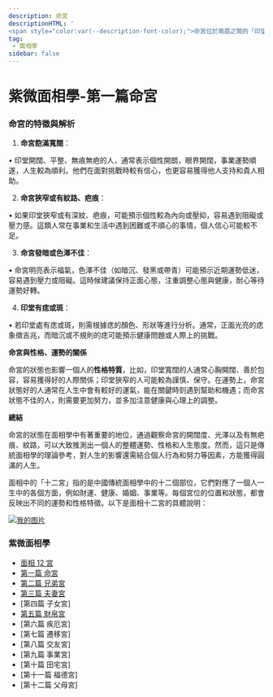 ```yaml
---
description: 命宮
descriptionHTML: '
<span style="color:var(--description-font-color);">命宮位於兩眉之間的「印堂」位置，是面相中的核心部位之一，被視為影響一個人整體運勢的關鍵宮位。命宮象徵一個人的個性、運勢、健康以及人生的發展方向，因此，它的外觀狀態通常被視為一個人運勢吉凶的重要指標。</span>'
tag:
 - 面相學
sidebar: false
---
```


# 紫微面相學-第一篇命宮

### 命宮的特徵與解析

1. **命宮飽滿寬闊**：

• 印堂開闊、平整、無痕無疤的人，通常表示個性開朗，眼界開闊，事業運勢順遂，人生較為順利。他們在面對挑戰時較有信心，也更容易獲得他人支持和貴人相助。

2. **命宮狹窄或有紋路、疤痕**：

• 如果印堂狹窄或有深紋、疤痕，可能預示個性較為內向或壓抑，容易遇到阻礙或壓力感。這類人常在事業和生活中遇到困難或不順心的事情，個人信心可能較不足。

3. **命宮發暗或色澤不佳**：

• 命宮明亮表示福氣，色澤不佳（如暗沉、發黑或帶青）可能預示近期運勢低迷，容易遇到壓力或阻礙。這時候建議保持正面心態，注重調整心態與健康，耐心等待運勢好轉。

4. **印堂有痣或斑**：

• 若印堂處有痣或斑，則需根據痣的顏色、形狀等進行分析。通常，正面光亮的痣象徵吉兆，而暗沉或不規則的痣可能預示健康問題或人際上的挑戰。

**命宮與性格、運勢的關係**

命宮的狀態也影響一個人的**性格特質**，比如，印堂寬闊的人通常心胸開闊、善於包容，容易獲得好的人際關係；印堂狹窄的人可能較為謹慎、保守。在運勢上，命宮狀態好的人通常在人生中會有較好的運氣，能在關鍵時刻遇到幫助和機遇；而命宮狀態不佳的人，則需要更加努力，並多加注意健康與心理上的調整。

**總結**

命宮的狀態在面相學中有著重要的地位，通過觀察命宮的開闊度、光澤以及有無疤痕、紋路，可以大致推測出一個人的整體運勢、性格和人生態度。然而，這只是傳統面相學的理論參考，對人生的影響還需結合個人行為和努力等因素，方能獲得圓滿的人生。

面相中的「十二宮」指的是中國傳統面相學中的十二個部位，它們對應了一個人一生中的各個方面，例如財運、健康、婚姻、事業等。每個宮位的位置和狀態，都會反映出不同的運勢和性格特徵。以下是面相十二宮的具體說明：

[![我的图片](/imgs/yinyuan.jpg)](https://www.pooobs.com/home)

### 紫微面相學

- [面相 12 宮](/article/mianxiang00.html)
- [第一篇 命宮](/article/mianxiang01.html)
- [第二篇 兄弟宮](/article/mianxiang02.html)
- [第三篇 夫妻宮](/article/mianxiang03.html)
- [第四篇 子女宮]
- [第五篇 財帛宮](/article/mianxiang05.html)
- [第六篇 疾厄宮]
- [第七篇 遷移宮]
- [第八篇 交友宮]
- [第九篇 事業宮]
- [第十篇 田宅宮]
- [第十一篇 福德宮]
- [第十二篇 父母宮]
